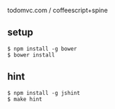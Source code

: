 todomvc.com / coffeescript+spine

## setup

```
$ npm install -g bower
$ bower install
```

## hint

```
$ npm install -g jshint
$ make hint
```
